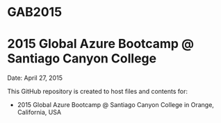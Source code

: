 # GAB2015
2015 Global Azure Bootcamp @ Santiago Canyon College
==========================================================

Date:  April 27, 2015

This GitHub repository is created to host files and contents for:
  -  2015 Global Azure Bootcamp @ Santiago Canyon College in Orange, California, USA

